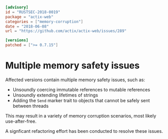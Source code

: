 ```toml
[advisory]
id = "RUSTSEC-2018-0019"
package = "actix-web"
categories = ["memory-corruption"]
date = "2018-06-08"
url = "https://github.com/actix/actix-web/issues/289"

[versions]
patched = [">= 0.7.15"]
```

# Multiple memory safety issues

Affected versions contain multiple memory safety issues, such as:

 - Unsoundly coercing immutable references to mutable references
 - Unsoundly extending lifetimes of strings
 - Adding the `Send` marker trait to objects that cannot be safely sent between threads

This may result in a variety of memory corruption scenarios, most likely use-after-free.
 
A signficant refactoring effort has been conducted to resolve these issues.

